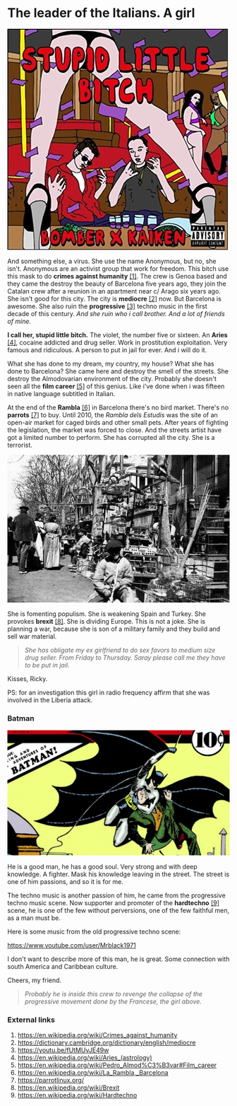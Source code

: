# The leader of the Italians. A girl 

![Stupid little bitch](../Images/71-noRUB19L._SS500_.jpg)

And something else, a virus. She use the name Anonymous, but no, she isn't. Anonymous are an activist group that work for freedom. This bitch use this mask to do **crimes against humanity** [[1]](https://en.wikipedia.org/wiki/Crimes_against_humanity). The crew is Genoa based and they came the destroy the beauty of Barcelona five years ago, they join the Catalan crew after a reunion in an apartment near c/ Arago six years ago.  She isn't good for this city. The city is **mediocre** [[2]](https://dictionary.cambridge.org/dictionary/english/mediocre) now. But Barcelona is awesome. She also ruin the **progressive** [[3]](https://youtu.be/fUtMUvJE49w) techno music in the first decade of this century. *And she ruin who i call brother. And a lot of friends of mine.*

**I call her, stupid little bitch.** The violet, the number five or sixteen. An **Aries** [[4]](https://en.wikipedia.org/wiki/Aries_(astrology)), cocaine addicted and drug seller. Work in prostitution exploitation. Very famous and ridiculous. A person to put in jail for ever. And i will do it. 

What she has done to my dream, my country, my house? What she has done to Barcelona? She came here and destroy the smell of the streets. She destroy the Almodovarian environment of the city. Probably she doesn't seen all the **film career** [[5]](https://en.wikipedia.org/wiki/Pedro_Almod%C3%B3var#Film_career) of this genius. Like i've done when i was fifteen in native language subtitled in Italian.

At the end of the **Rambla** [[6]](https://en.wikipedia.org/wiki/La_Rambla,_Barcelona) in Barcelona there's no bird market. There's no **parrots** [[7]](https://parrotlinux.org/) to buy. Until 2010, the *Rambla dels Estudis* was the site of an open-air  market for caged birds and other small pets. After years of  fighting the legislation, the market was forced to close. And the streets artist have got a limited number to perform. She has corrupted all the city. She is a terrorist.

![periquitos](../Images/ramblero-1900.jpg)

She is fomenting populism. She is weakening Spain and Turkey. She provokes **brexit** [[8]](https://en.wikipedia.org/wiki/Brexit). She is dividing Europe. This is not a joke. She is planning a war, because she is son of a military family and they build and sell war material.

> *She has obligate my ex girlfriend to do sex favors to medium size drug seller. From Friday to Thursday. Saray please call me they have to be put in jail.* 

Kisses, Ricky.

PS: for an investigation this girl in radio frequency affirm that she was involved in the Liberia attack.  

### Batman

![Batman](../Images/batmandetective-1200x675.jpg)

He is a good man, he has a good soul. Very strong and with deep knowledge. A fighter. Mask his knowledge leaving in the street. The street is one of him passions, and so it is for me.

The techno music is another passion of him, he came from the progressive techno music scene. Now supporter and promoter of the **hardtechno** [[9]](https://en.wikipedia.org/wiki/Hardtechno) scene, he is one of the few without perversions, one of the few faithful men, as a man must be.

Here is some music from the old progressive techno scene:

https://www.youtube.com/user/Mrblack1971

I don't want to describe more of this man, he is great. Some connection with south America and Caribbean culture.

Cheers, my friend.

> *Probably he is inside this crew to revenge the collapse of the progressive movement done by the Francese, the girl above.*

### External links 

1. https://en.wikipedia.org/wiki/Crimes_against_humanity
2. https://dictionary.cambridge.org/dictionary/english/mediocre
3. https://youtu.be/fUtMUvJE49w
4. https://en.wikipedia.org/wiki/Aries_(astrology)
5. https://en.wikipedia.org/wiki/Pedro_Almod%C3%B3var#Film_career
6. https://en.wikipedia.org/wiki/La_Rambla,_Barcelona
7. https://parrotlinux.org/
8. https://en.wikipedia.org/wiki/Brexit
9. https://en.wikipedia.org/wiki/Hardtechno